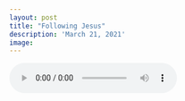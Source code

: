```yaml
---
layout: post
title: "Following Jesus"
description: 'March 21, 2021'
image:
---
```


<audio controls preload="metadata">
  <source src="https://docs.google.com/uc?export=open&id=1kFB-abZihYJnAzRodsvv_ytzZegFmRfk" type="audio/mp3">
Your browser does not support the audio element.
</audio>

